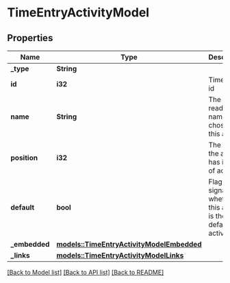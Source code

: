 # TimeEntryActivityModel

## Properties

Name | Type | Description | Notes
------------ | ------------- | ------------- | -------------
**_type** | **String** |  | 
**id** | **i32** | Time entry id | 
**name** | **String** | The human readable name chosen for this activity | 
**position** | **i32** | The rank the activity has in a list of activities | 
**default** | **bool** | Flag to signal whether this activity is the default activity | 
**_embedded** | [**models::TimeEntryActivityModelEmbedded**](TimeEntryActivityModel__embedded.md) |  | 
**_links** | [**models::TimeEntryActivityModelLinks**](TimeEntryActivityModel__links.md) |  | 

[[Back to Model list]](../README.md#documentation-for-models) [[Back to API list]](../README.md#documentation-for-api-endpoints) [[Back to README]](../README.md)


